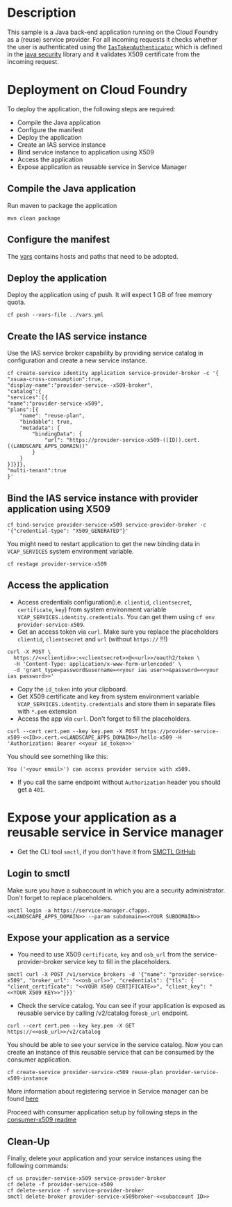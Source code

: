 # Description
This sample is a Java back-end application running on the Cloud Foundry as a (reuse) service provider. For all incoming requests it checks whether the user is authenticated using the 
[`IasTokenAuthenticator`](https://github.com/SAP/cloud-security-xsuaa-integration/blob/x509-app2service/java-security/src/main/java/com/sap/cloud/security/servlet/IasTokenAuthenticator.java) which is defined in the [java security](https://github.com/SAP/cloud-security-xsuaa-integration/tree/x509-app2service/java-security) library and it validates X509 certificate from the incoming request.

# Deployment on Cloud Foundry
To deploy the application, the following steps are required:
- Compile the Java application
- Configure the manifest
- Deploy the application    
- Create an IAS service instance
- Bind service instance to application using X509
- Access the application
- Expose application as reusable service in Service Manager

## Compile the Java application
Run maven to package the application
```shell
mvn clean package
```

## Configure the manifest
The [vars](../../vars.yml) contains hosts and paths that need to be adopted.

## Deploy the application
Deploy the application using cf push. It will expect 1 GB of free memory quota.

```shell
cf push --vars-file ../vars.yml
```

## Create the IAS service instance
Use the IAS service broker capability by providing service catalog in configuration and create a new service instance.
```shell script
cf create-service identity application service-provider-broker -c '{
"xsuaa-cross-consumption":true,
"display-name":"provider-service--x509-broker",
"catalog":{
"services":[{
"name":"provider-service-x509",
"plans":[{
    "name": "reuse-plan",
    "bindable": true,
    "metadata": {
        "bindingData": {
            "url": "https://provider-service-x509-((ID)).cert.((LANDSCAPE_APPS_DOMAIN))"
        }
    }
}]}]},
"multi-tenant":true
}'
```

## Bind the IAS service instance with provider application using X509
```shell script
cf bind-service provider-service-x509 service-provider-broker -c '{"credential-type": "X509_GENERATED"}'
```
You might need to restart application to get the new binding data in `VCAP_SERVICES` system environment variable.
```shell script
cf restage provider-service-x509
```

## Access the application
- Access credentials configuration(i.e. `clientid`, `clientsecret`, `certificate`, `key`) from system environment variable `VCAP_SERVICES.identity.credentials`. You can get them using `cf env provider-service-x509`. 
- Get an access token via `curl`. Make sure you replace the placeholders `clientid`, `clientsecret` and `url` (without `https://` !!!) 

```
curl -X POST \
  https://<<clientid>>:<<clientsecret>>@<<url>>/oauth2/token \
  -H 'Content-Type: application/x-www-form-urlencoded' \
  -d 'grant_type=password&username=<<your ias user>>&password=<<your ias password>>'
```
- Copy the `id_token` into your clipboard.
- Get X509 certificate and key from system environment variable `VCAP_SERVICES.identity.credentials` and store them in separate files with `*.pem` extension
- Access the app via `curl`. Don't forget to fill the placeholders.
```shell script
curl --cert cert.pem --key key.pem -X POST https://provider-service-x509-<<ID>>.cert.<<LANDSCAPE_APPS_DOMAIN>>/hello-x509 -H 'Authorization: Bearer <<your id_token>>'
```

You should see something like this:
```
You ('<your email>') can access provider service with x509.
```
- If you call the same endpoint without `Authorization` header you should get a `401`.

# Expose your application as a reusable service in Service manager
- Get the CLI tool `smctl`, if you don't have it from 
[SMCTL GitHub](https://wiki.wdf.sap.corp/wiki/display/PFS/How+to+register+a+subaccount-scoped+service+broker)
## Login to smctl 
Make sure you have a subaccount in which you are a security administrator. Don't forget to replace placeholders.
```shell script
smctl login -a https://service-manager.cfapps.<<LANDSCAPE_APPS_DOMAIN>> --param subdomain=<<YOUR SUBDOMAIN>>
```
## Expose your application as a service
- You need to use X509 `certificate`, `key` and `osb_url` from the service-provider-broker service key to fill in the placeholders. 
```shell script
smctl curl -X POST /v1/service_brokers -d '{"name": "provider-service-x509", "broker_url": "<<osb_url>>", "credentials": {"tls": { "client_certificate": "<<YOUR X509 CERTIFICATE>>", "client_key": "<<YOUR X509 KEY>>"}}}'
```

- Check the service catalog. You can see if your application is exposed as reusable service by calling /v2/catalog for`osb_url` endpoint.
```shell script
curl --cert cert.pem --key key.pem -X GET https://<<osb_url>>/v2/catalog
```
You should be able to see your service in the service catalog. Now you can create an instance of this reusable service that can be consumed by the consumer application.
```shell script
cf create-service provider-service-x509 reuse-plan provider-service-x509-instance
```

More information about registering service in Service manager can be found [here](https://wiki.wdf.sap.corp/wiki/display/PFS/How+to+register+a+subaccount-scoped+service+broker)

Proceed with consumer application setup by following steps in the [consumer-x509 readme](../consumer-x509/README.md)

## Clean-Up
Finally, delete your application and your service instances using the following commands:
```
cf us provider-service-x509 service-provider-broker
cf delete -f provider-service-x509
cf delete-service -f service-provider-broker
smctl delete-broker provider-service-x509broker-<<subaccount ID>>
```

